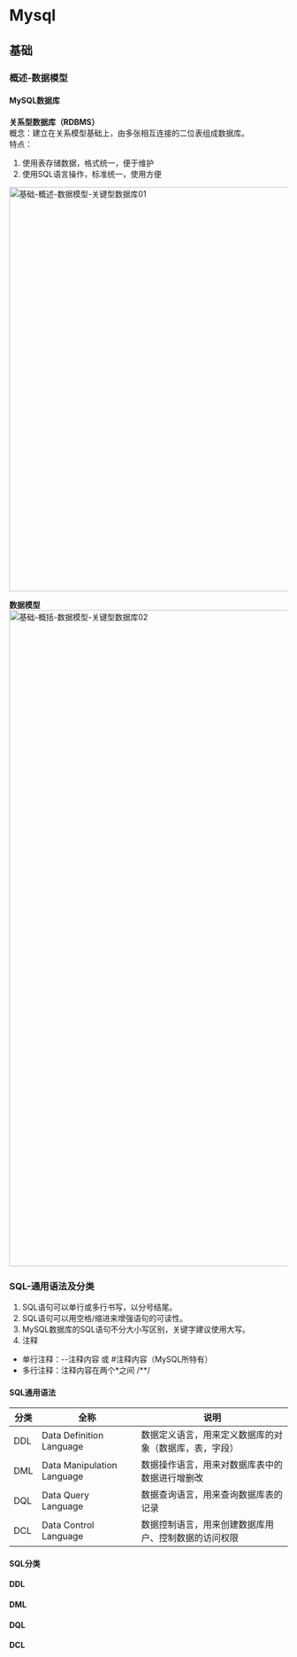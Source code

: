# Mysql
## 基础
### 概述-数据模型
#### MySQL数据库
**关系型数据库（RDBMS）**  
概念：建立在关系模型基础上，由多张相互连接的二位表组成数据库。  
特点：
1. 使用表存储数据，格式统一，便于维护
2. 使用SQL语言操作，标准统一，使用方便
<img width="730" alt="基础-概述-数据模型-关键型数据库01" src="https://user-images.githubusercontent.com/122709756/236872643-dc98e96f-a511-4add-940d-4ee900a3e977.png">

**数据模型**
<img width="1185" alt="基础-概括-数据模型-关键型数据库02" src="https://user-images.githubusercontent.com/122709756/236874165-4b88ee43-66eb-4793-acb8-c158a8ca3809.png">

### SQL-通用语法及分类
1. SQL语句可以单行或多行书写，以分号结尾。
2. SQL语句可以用空格/缩进来增强语句的可读性。
3. MySQL数据库的SQL语句不分大小写区别，关键字建议使用大写。
4. 注释
  - 单行注释：--注释内容 或 #注释内容（MySQL所特有）
  - 多行注释：注释内容在两个*之间 /**/
#### SQL通用语法
|分类|全称|说明|
|---|---|---|
|DDL|Data Definition Language|数据定义语言，用来定义数据库的对象（数据库，表，字段）|
|DML|Data Manipulation Language|数据操作语言，用来对数据库表中的数据进行增删改|
|DQL|Data Query Language|数据查询语言，用来查询数据库表的记录|
|DCL|Data Control Language|数据控制语言，用来创建数据库用户、控制数据的访问权限|
#### SQL分类
#### DDL
#### DML
#### DQL
#### DCL
